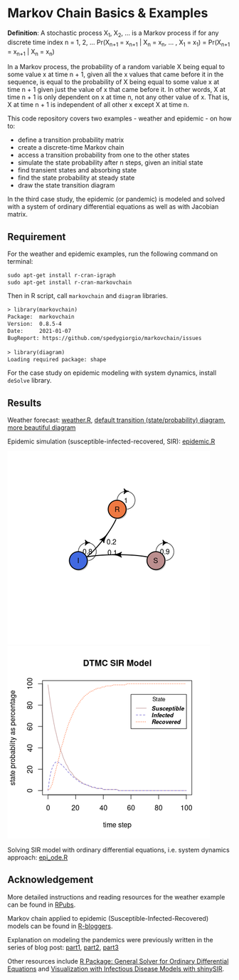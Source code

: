 # Markov Chain Basics & Examples

**Definition**: A stochastic process X<sub>1</sub>, X<sub>2</sub>, ... is a Markov process if for any discrete time index n = 1, 2, ... Pr(X<sub>n+1</sub> = x<sub>n+1</sub> | X<sub>n</sub> = x<sub>n</sub>, ... , X<sub>1</sub> = x<sub>1</sub>) = Pr(X<sub>n+1</sub> = x<sub>n+1</sub> | X<sub>n</sub> = x<sub>n</sub>)

In a Markov process, the probability of a random variable X being equal to some value x at time n + 1, given all the x values that came before it in the sequence, is equal to the probability of X being equal to some value x at time n + 1 given just the value of x that came before it. In other words, X at time n + 1 is only dependent on x at time n, not any other value of x. That is, X at time n + 1 is independent of all other x except X at time n.

This code repository covers two examples - weather and epidemic - on how to:
- define a transition probability matrix
- create a discrete-time Markov chain
- access a transition probability from one to the other states
- simulate the state probability after n steps, given an initial state
- find transient states and absorbing state
- find the state probability at steady state
- draw the state transition diagram

In the third case study, the epidemic (or pandemic) is modeled and solved with a system of ordinary differential equations as well as with Jacobian matrix.


## Requirement

For the weather and epidemic examples, run the following command on terminal:
```
sudo apt-get install r-cran-igraph
sudo apt-get install r-cran-markovchain
```

Then in R script, call `markovchain` and `diagram` libraries.
```
> library(markovchain)
Package:  markovchain
Version:  0.8.5-4
Date:     2021-01-07
BugReport: https://github.com/spedygiorgio/markovchain/issues

> library(diagram)
Loading required package: shape
```

For the case study on epidemic modeling with system dynamics, install `deSolve` library.

## Results

Weather forecast: [weather.R](https://github.com/ornwipa/markov_chain/blob/master/weather.R), [default transition (state/probability) diagram](https://github.com/ornwipa/markov_chain/blob/master/Figures/weather_diagram1.png), [more beautiful diagram](https://github.com/ornwipa/markov_chain/blob/master/Figures/weather_diagram2.png)

Epidemic simulation (susceptible-infected-recovered, SIR): [epidemic.R](https://github.com/ornwipa/markov_chain/blob/master/epidemic.R)

![](https://github.com/ornwipa/markov_chain/blob/master/Figures/SIR_diagram.png) ![](https://github.com/ornwipa/markov_chain/blob/master/Figures/SIR_stateProbOverTime.png)

Solving SIR model with ordinary differential equations, i.e. system dynamics approach: [epi_ode.R](https://github.com/ornwipa/markov_chain/blob/master/epi_ode.R)

## Acknowledgement

More detailed instructions and reading resources for the weather example can be found in [RPubs](https://rpubs.com/JanpuHou/326048).

Markov chain applied to epidemic (Susceptible-Infected-Recovered) models can be found in [R-bloggers](https://www.r-bloggers.com/2015/12/a-discrete-time-markov-chain-dtmc-sir-model-in-r/).

Explanation on modeling the pandemics were previously written in the series of blog post: [part1](https://freakonometrics.hypotheses.org/60482), [part2](https://freakonometrics.hypotheses.org/60543), [part3](https://freakonometrics.hypotheses.org/60514)

Other resources include [R Package: General Solver for Ordinary Differential Equations](https://www.rdocumentation.org/packages/deSolve/versions/1.27.1/topics/ode) and [Visualization with Infectious Disease Models with shinySIR](https://cran.r-project.org/web/packages/shinySIR/vignettes/Vignette.html).
